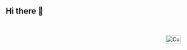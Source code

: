 ## Hi there 👋

<!--
**Firmxn/Firmxn** is a ✨ _special_ ✨ repository because its `README.md` (this file) appears on your GitHub profile.

Here are some ideas to get you started:

- 🔭 I’m currently working on ...
- 🌱 I’m currently learning ...
- 👯 I’m looking to collaborate on ...
- 🤔 I’m looking for help with ...
- 💬 Ask me about ...
- 📫 How to reach me: ...
- 😄 Pronouns: ...
- ⚡ Fun fact: ...
-->
<!--
Halo, Saya Firmansyah Pramudia Ariyanto!
**Tentang Saya**
*Tidak tahu apapun tentang diri saya*

> "Kreativitas adalah kecerdasan yang bersenang-senang." - Albert Einstein-->

<br>
<br>
<div style="display: flex; justify-content: flex-end; width: 100%;">
  <a href="https://firmxn.pythonanywhere.com/link">
    <img
      src="https://firmxn.pythonanywhere.com?spin=false&scan=true&theme=light&eq_color=0000FF"
      alt="Current Spotify Song"
      width="50%"
       align="right"
    />
  </a>
</div>
<br>
<br>

<!--![GitHub Stats](https://github-readme-stats.vercel.app/api?username=Firmxn&show_icons=true&theme=radical)

![GitHub Stats](https://github-readme-stats.vercel.app/api/top-langs/?username=Firmxn&layout=compact&theme=radical)-->

<!--<div style="display: flex; justify-content: space-around; width: 100%; gap: 20px;">
  <img
    src="https://github-readme-stats.vercel.app/api?username=Firmxn&show_icons=true&theme=radical"
    alt="GitHub Stats"
   width=40%;"
  />
  <img
    src="https://github-readme-stats.vercel.app/api/top-langs/?username=Firmxn&layout=compact&theme=radical"
    alt="Top Languages"
width=40%;"
  />
</div>-->



